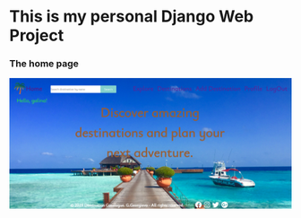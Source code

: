 # This is my personal Django Web Project

<h3> The home page </h3>
<img src="https://github.com/GalkaKG/Destinations_Catalogue/blob/main/images_for_github/destinations_catalogue_home.png" />
